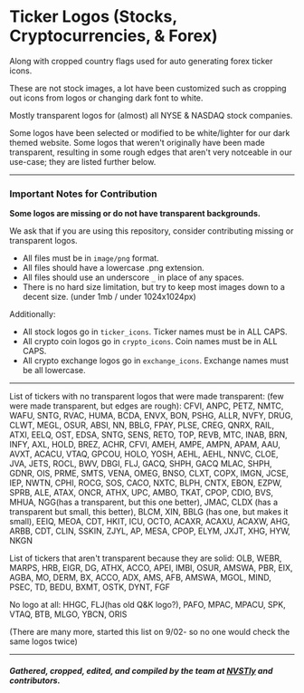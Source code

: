 # Ticker Logos (Stocks, Cryptocurrencies, & Forex)
Along with cropped country flags used for auto generating forex ticker icons.

These are not stock images, a lot have been customized such as cropping out icons from logos or changing dark font to white.

Mostly transparent logos for (almost) all NYSE & NASDAQ stock companies.

Some logos have been selected or modified to be white/lighter for our dark themed website. Some logos that weren't originally have been made transparent, resulting in some rough edges that aren't very notceable in our use-case; they are listed further below.

---

### Important Notes for Contribution

**Some logos are missing or do not have transparent backgrounds.**

We ask that if you are using this repository, consider contributing missing or transparent logos.

- All files must be in `image/png` format.
- All files should have a lowercase .png extension.
- All files should use an underscore `_` in place of any spaces.
- There is no hard size limitation, but try to keep most images down to a decent size. (under 1mb / under 1024x1024px)

Additionally:

- All stock logos go in `ticker_icons`. Ticker names must be in ALL CAPS.
- All crypto coin logos go in `crypto_icons`. Coin names must be in ALL CAPS.
- All crypto exchange logos go in `exchange_icons`. Exchange names must be all lowercase.

---

List of tickers with no transparent logos that were made transparent: (few were made transparent, but edges are rough): CFVI, ANPC, PETZ, NMTC, WAFU, SNTG, RVAC, HUMA, BCDA, ENVX, BON, PSHG, ALLR, NVFY, DRUG, CLWT, MEGL, OSUR, ABSI, NN, BBLG, FPAY, PLSE, CREG, QNRX, RAIL, ATXI, EELQ, OST, EDSA, SNTG, SENS, RETO, TOP, REVB, MTC, INAB, BRN, INFY, AXL, HOLD, BREZ, ACHR, CFVI, AMEH, AMPE, AMPN, APAM, AAU, AVXT, ACACU, VTAQ, GPCOU, HOLO, YOSH, AEHL, AEHL, NNVC, CLOE, JVA, JETS, ROCL, BWV, DBGI, FLJ, GACQ, SHPH, GACQ MLAC, SHPH, GDNR, OIS, PRME, SMTS, VENA, OMEG, BNSO, CLXT, COPX, IMGN, JCSE, IEP, NWTN, CPHI, ROCG, SOS, CACO, NXTC, BLPH, CNTX, EBON, EZPW, SPRB, ALE, ATAX, ONCR, ATHX, UPC, AMBO, TKAT, CPOP, CDIO, BVS, MHUA, NGG(has a transparent, but this one better), JMAC, CLDX (has a transparent but small, this better), BLCM, XIN, BBLG (has one, but makes it small), EEIQ, MEOA, CDT, HKIT, ICU, OCTO, ACAXR, ACAXU, ACAXW, AHG, ARBB, CDT, CLIN, SSKIN, ZJYL, AP, MESA, CPOP, ELYM, JXJT, XHG, HYW, NKGN

List of tickers that aren't transparent because they are solid: OLB, WEBR, MARPS, HRB, EIGR, DG, ATHX, ACCO, APEI, IMBI, OSUR, AMSWA, PBR, EIX, AGBA, MO, DERM, BX, ACCO, ADX, AMS, AFB, AMSWA, MGOL, MIND, PSEC, TD, BEDU, BXMT, OSTK, DYNT, FGF

No logo at all: HHGC, FLJ(has old Q&K logo?), PAFO, MPAC, MPACU, SPK, VTAQ, BTB, MLGO, YBCN, ORIS

(There are many more, started this list on 9/02- so no one would check the same logos twice)

---

##### Gathered, cropped, edited, and compiled by the team at [NVSTly](https://nvstly.com "A free social trading app.") and contributors.
